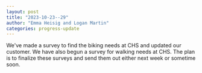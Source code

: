 ```yaml
---
layout: post
title: "2023-10-23--29"
author: "Emma Heisig and Logan Martin"
categories: progress-update
---
```


We've made a survey to find the biking needs at CHS and updated our customer. We have also begun a survey for walking needs at CHS. The plan is to finalize these surveys and send them out either next week or sometime soon.

